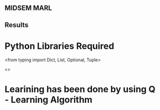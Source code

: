 ## MIDSEM MARL
## Results
# Python Libraries Required 

<from typing import Dict, List, Optional, Tuple>

<<import gymnasium as gym>>

<import numpy as np>

<from numpy import typing as npt>

<from modified_tsp import ModTSP> 

<import matplotlib.pyplot as plt>

# Learining has been done by using Q - Learning Algorithm
